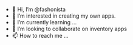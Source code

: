 - 👋 Hi, I’m @fashonista
- 👀 I’m interested in creating my own apps.
- 🌱 I’m currently learning ...
- 💞️ I’m looking to collaborate on inventory apps
- 📫 How to reach me ...

<!---
fashonista/fashonista is a ✨ special ✨ repository because its `README.md` (this file) appears on your GitHub profile.
You can click the Preview link to take a look at your changes.
--->
